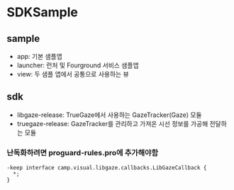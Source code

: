 # SDKSample

## sample
- app: 기본 샘플앱
- launcher: 런처 및 Fourground 서비스 샘플앱
- view: 두 샘플 앱에서 공통으로 사용하는 뷰
## sdk
- libgaze-release: TrueGaze에서 사용하는 GazeTracker(Gaze) 모듈
- truegaze-release: GazeTracker를 관리하고 가져온 시선 정보를 가공해 전달하는 모듈

### 난독화하려면 proguard-rules.pro에 추가해야함
```
-keep interface camp.visual.libgaze.callbacks.LibGazeCallback {
  *;
}
```

